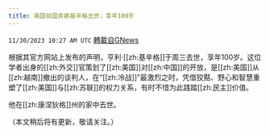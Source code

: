 ```yaml
---
title: 美国前国务卿基辛格去世，享年100岁
---
```

`11/30/2023 10:27 AM UTC` [轉載自GNews](https://gnews.org/articles/2052277)

根据其官方网站上发布的声明，亨利·[[zh:基辛格]]于周三去世，享年100岁。这位学者出身的[[zh:外交]]官策划了[[zh:美国]]对[[zh:中国]]的开放，是[[zh:美国]]从[[zh:越南]]撤出的谈判人，在“[[zh:冷战]]”最激烈之时，凭借狡黠、野心和智慧重塑了[[zh:美国]]与[[zh:苏联]]的权力关系，有时不惜为此践踏[[zh:民主]]价值。

他在[[zh:康涅狄格]]州的家中去世。

（本文稍后将有更新，敬请关注。）
